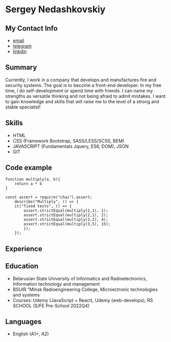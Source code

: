 # Sergey Nedashkovskiy

## My Contact Info
- [email](ser.nedash@gmail.com)
- [telegram](https://t.me/segreon)
- [linkdin](https://www.linkedin.com/in/%D0%BD%D0%B5%D0%B4%D0%B0%D1%88%D0%BA%D0%BE%D0%B2%D1%81%D0%BA%D0%B8%D0%B9-%D1%81%D0%B5%D1%80%D0%B3%D0%B5%D0%B9-79179a201?lipi=urn%3Ali%3Apage%3Ad_flagship3_profile_view_base_contact_details%3B%2BXeLi7jnT46F17jhLHPU9A%3D%3D)

## Summary
Currently, I work in a company that develops and manufactures fire and security systems. The goal is to become a front-end developer. In my free time, I do self-development or spend time with friends. I can name my strengths as versatile thinking and not being afraid to admit mistakes. I want to gain knowledge and skills that will raise me to the level of a strong and stable specialist!

## Skills
- HTML
- CSS (Framework Bootstrap, SASS/LESS/SCSS, BEM)
- JAVASCRIPT (Fundamentals Jquery, ES6, DOM), JSON
- GIT

## Code example
    function multiply(a, b){
        return a * b
    }

    const assert = require("chai").assert;
        describe("Multiply", () => {
        it("fixed tests", () => {
            assert.strictEqual(multiply(1,1), 1);
            assert.strictEqual(multiply(2,1), 2);
            assert.strictEqual(multiply(2,2), 4);
            assert.strictEqual(multiply(3,5), 15);
            });
        });

## Experience

## Education
- Belarusian State University of Informatics and Radioelectronics, Information technology and management
- BSUIR "Minsk Radioengineering College, Microectronic technologies and systems
- Courses: Udemy (JavaScript + React), Udemy (web-develops), RS SCHOOL (S/FE Pre-School 2022Q4)

## Languages
- English (A1+, A2)
